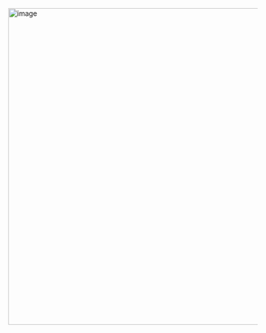 <img width="639" alt="image" src="https://github.com/user-attachments/assets/10ee563c-6d99-438d-905a-c7d9c005588c">


